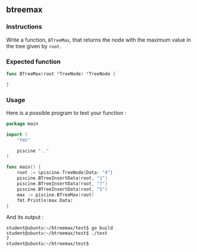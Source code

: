## btreemax

### Instructions

Write a function, `BTreeMax`, that returns the node with the maximum value in the tree given by `root`.

### Expected function

```go
func BTreeMax(root *TreeNode) *TreeNode {

}
```

### Usage

Here is a possible program to test your function :

```go
package main

import (
	"fmt"

	piscine ".."
)

func main() {
	root := &piscine.TreeNode{Data: "4"}
	piscine.BTreeInsertData(root, "1")
	piscine.BTreeInsertData(root, "7")
	piscine.BTreeInsertData(root, "5")
	max := piscine.BTreeMax(root)
	fmt.Println(max.Data)
}
```

And its output :

```console
student@ubuntu:~/btreemax/test$ go build
student@ubuntu:~/btreemax/test$ ./test
7
student@ubuntu:~/btreemax/test$
```
